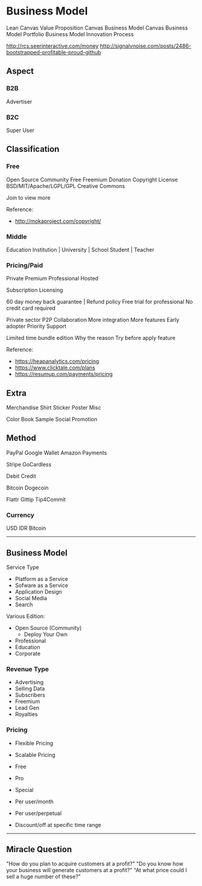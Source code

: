 Business Model
==============

Lean Canvas
Value Proposition Canvas
Business Model Canvas
Business Model Portfolio
Business Model Innovation Process

http://rcs.seerinteractive.com/money
http://signalvnoise.com/posts/2486-bootstrapped-profitable-proud-github

Aspect
------

### B2B

Advertiser

### B2C

Super User

Classification
--------------

### Free

Open Source
Community
Free
Freemium
Donation
Copyright
License
  BSD/MIT/Apache/LGPL/GPL
  Creative Commons

Join to view more

Reference:
- http://mokaproject.com/copyright/

### Middle

Education Institution | University | School
Student | Teacher

### Pricing/Paid

Private
Premium
Professional
Hosted

Subscription
Licensing

60 day money back guarantee | Refund policy
Free trial for professional
No credit card required

Private sector
P2P Collaboration
More integration
More features
Early adopter
Priority Support

Limited time bundle edition
Why the reason
Try before apply feature
  
Reference:
- https://heapanalytics.com/pricing
- https://www.clicktale.com/plans
- https://resumup.com/payments/pricing

Extra
-----

Merchandise
  Shirt
  Sticker
  Poster
  Misc

Color Book
  Sample
  Social Promotion

Method
------

PayPal
Google Wallet
Amazon Payments

Stripe
GoCardless

Debit
Credit

Bitcoin
Dogecoin

Flattr
Gittip
Tip4Commit

### Currency

USD
IDR
Bitcoin



*  *  *  *  *  *  *  *  *  *  *  *  *  *  *  *  *  *  *  *

Business Model
--------------

Service Type
- Platform as a Service
- Sofware as a Service
- Application Design
- Social Media
- Search

Various Edition:
- Open Source (Community)
  - Deploy Your Own
- Professional
- Education
- Corporate

### Revenue Type

- Advertising
- Selling Data
- Subscribers
- Freemium
- Lead Gen
- Royalties

### Pricing

- Flexible Pricing
- Scalable Pricing

- Free
- Pro
- Special

- Per user/month
- Per user/perpetual

- Discount/off at specific time range

*  *  *  *  *  *  *  *  *  *  *  *  *  *  *  *  *  *  *  *

Miracle Question
----------------

"How do you plan to acquire customers at a profit?"
"Do you know how your business will generate customers at a profit?"
"At what price could I sell a huge number of these?"

